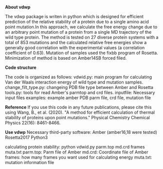 **About vdwp**

The vdwp package is writen in python which is designed for efficient prediction of the relative stability of a protein due to a single amino acid point mutation.In this approach, we calculate the free energy change due to an arbitrary point mutation of a protein from a single MD trajectory of the wild type protein. The method is tested on 27 diverse protein systems with a total of 853 mutations and the calculated relative free energies show a generally good correlation with the experimental values (a correlation coefficient of 0.63).
Mutation of samples used the fixbb program of Rosetta. Minimization of method is based on Amber14SB forced filed.

**Code structure**

The code is organized as follows:
vdwid.py: main program for calculating Van der Waals interaction energy of wild type and mutation samples.
change_filt_type.py: changeing PDB file type between Amber and Rosetta
tools.py: tools for read Amber's parmtop and crd files.
inputfile: Necessary input files
examples: example amber PDB parm file, crd file, mutation file

**Reference**
If you use this code in any future publications, please cite this using Wang, B., et al. (2020). "A method for efficient calculation of thermal stability of proteins upon point mutations." Physical Chemistry Chemical Physics 22(16): 8461-8466.

**Use vdwp**
Necessary third-party software:
Amber (amber16,18 were tested)
Rosetta2017
Python3

calculating protein stability:
python vdwid.py parm.top md.crd frames muta.txt
parm.top: Parm file of Amber
md.crd: Coordinate file of Amber
frames: how many frames you want used for calculating energy
muta.txt: mutation information file
